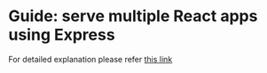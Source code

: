# Guide: serve multiple React apps using Express

For detailed explanation please refer [this link](https://youtu.be/Utq4cTuyshw)
